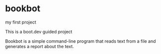# bookbot

my first project

This is a boot.dev guided project

Bookbot is a simple command-line program that reads text from a file and generates a report about the text.
